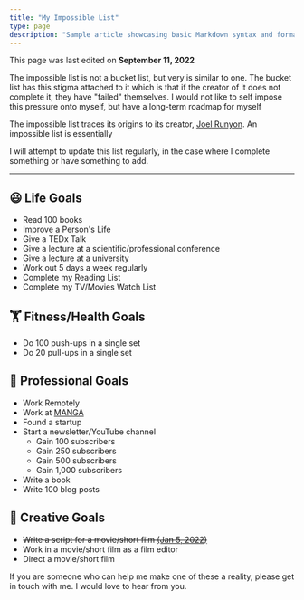 ```yaml
---
title: "My Impossible List"
type: page
description: "Sample article showcasing basic Markdown syntax and formatting for HTML elements."
---
```


This page was last edited on **September 11, 2022**

The impossible list is not a bucket list, but very is similar to one. The bucket list has this stigma attached to it which is that if the creator of it does not complete it, they have "failed" themselves. I would not like to self impose this pressure onto myself, but have a long-term roadmap for myself 

The impossible list traces its origins to its creator, [Joel Runyon](https://impossiblehq.com/impossible-list/). An impossible list is essentially

I will attempt to update this list regularly, in the case where I complete something or have something to add.

***

## 😃 Life Goals
* Read 100 books
* Improve a Person's Life
* Give a TEDx Talk
* Give a lecture at a scientific/professional conference
* Give a lecture at a university
* Work out 5 days a week regularly
* Complete my Reading List
* Complete my TV/Movies Watch List

## 🏋️ Fitness/Health Goals
* Do 100 push-ups in a single set
* Do 20 pull-ups in a single set

## 💼 Professional Goals
* Work Remotely
* Work at [MANGA](https://en.wikipedia.org/wiki/Big_Tech)
* Found a startup
* Start a newsletter/YouTube channel
  * Gain 100 subscribers
  * Gain 250 subscribers
  * Gain 500 subscribers
  * Gain 1,000 subscribers
* Write a book
* Write 100 blog posts

## 🎨 Creative Goals
* ~~Write a script for a movie/short film [(Jan 5, 2022)](https://www.youtube.com/watch?v=OvyhgLkh59A)~~ 
* Work in a movie/short film as a film editor
* Direct a movie/short film

If you are someone who can help me make one of these a reality, please get in touch with me. I would love to hear from you.